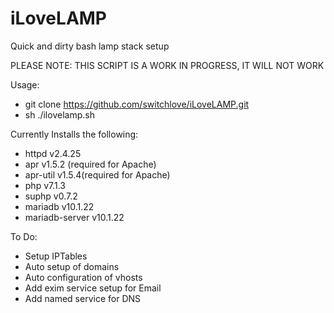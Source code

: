 # iLoveLAMP
Quick and dirty bash lamp stack setup

PLEASE NOTE: THIS SCRIPT IS A WORK IN PROGRESS, IT WILL NOT WORK 

Usage:
- git clone https://github.com/switchlove/iLoveLAMP.git
- sh ./ilovelamp.sh

Currently Installs the following:
- httpd v2.4.25
- apr v1.5.2 (required for Apache)
- apr-util v1.5.4(required for Apache)
- php v7.1.3 
- suphp v0.7.2
- mariadb v10.1.22
- mariadb-server v10.1.22

To Do:
- Setup IPTables
- Auto setup of domains
- Auto configuration of vhosts
- Add exim service setup for Email
- Add named service for DNS

